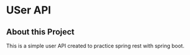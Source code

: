 # USer API
## About this Project
This is a simple user API created to practice spring rest with spring boot.
